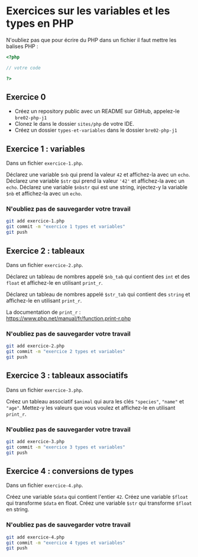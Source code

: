 # Exercices sur les variables et les types en PHP

N'oubliez pas que pour écrire du PHP dans un fichier il faut mettre les balises PHP :

```php
<?php

// votre code

?>
```

## Exercice 0

- Créez un repository public avec un README sur GitHub, appelez-le `bre02-php-j1`
- Clonez le dans le dossier `sites/php` de votre IDE.
- Créez un dossier `types-et-variables` dans le dossier `bre02-php-j1`


## Exercice 1 : variables

Dans un fichier `exercice-1.php`.

Déclarez une variable `$nb` qui prend la valeur `42` et affichez-la avec un `echo`.
Déclarez une variable `$str` qui prend la valeur `'42'` et affichez-la avec un `echo`.
Déclarez une variable `$nbstr` qui est une string, injectez-y la variable `$nb` et affichez-la avec un `echo`.

### N'oubliez pas de sauvegarder votre travail

```sh
git add exercice-1.php
git commit -m "exercice 1 types et variables"
git push
```


## Exercice 2 : tableaux

Dans un fichier `exercice-2.php`.

Déclarez un tableau de nombres appelé `$nb_tab` qui contient des `int` et des `float` et affichez-le en utilisant `print_r`.

Déclarez un tableau de nombres appelé `$str_tab` qui contient des `string` et affichez-le en utilisant `print_r`.

La documentation de `print_r` : https://www.php.net/manual/fr/function.print-r.php

### N'oubliez pas de sauvegarder votre travail

```sh
git add exercice-2.php
git commit -m "exercice 2 types et variables"
git push
```


## Exercice 3 : tableaux associatifs

Dans un fichier `exercice-3.php`.

Créez un tableau associatif `$animal` qui aura les clés `"species"`, `"name"` et `"age"`.
Mettez-y les valeurs que vous voulez et affichez-le en utilisant `print_r`.

### N'oubliez pas de sauvegarder votre travail

```sh
git add exercice-3.php
git commit -m "exercice 3 types et variables"
git push
```


## Exercice 4 : conversions de types

Dans un fichier `exercice-4.php`.

Créez une variable `$data` qui contient l'entier `42`.
Créez une variable `$float` qui transforme `$data` en float.
Créez une variable `$str` qui transforme `$float` en string.

### N'oubliez pas de sauvegarder votre travail

```sh
git add exercice-4.php
git commit -m "exercice 4 types et variables"
git push
```